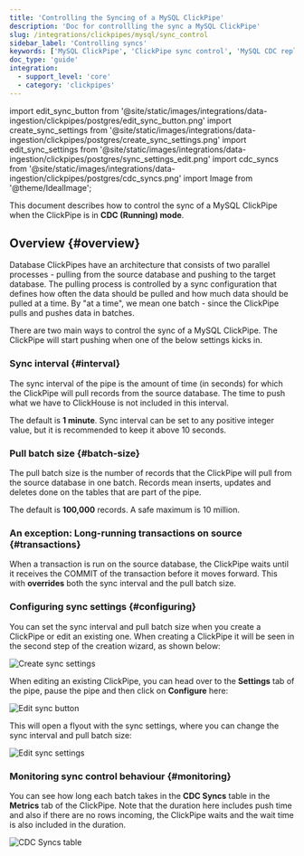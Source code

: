 ```yaml
---
title: 'Controlling the Syncing of a MySQL ClickPipe'
description: 'Doc for controllling the sync a MySQL ClickPipe'
slug: /integrations/clickpipes/mysql/sync_control
sidebar_label: 'Controlling syncs'
keywords: ['MySQL ClickPipe', 'ClickPipe sync control', 'MySQL CDC replication', 'ClickHouse MySQL connector', 'database synchronization ClickHouse']
doc_type: 'guide'
integration:
  - support_level: 'core'
  - category: 'clickpipes'
---
```


import edit_sync_button from '@site/static/images/integrations/data-ingestion/clickpipes/postgres/edit_sync_button.png'
import create_sync_settings from '@site/static/images/integrations/data-ingestion/clickpipes/postgres/create_sync_settings.png'
import edit_sync_settings from '@site/static/images/integrations/data-ingestion/clickpipes/postgres/sync_settings_edit.png'
import cdc_syncs from '@site/static/images/integrations/data-ingestion/clickpipes/postgres/cdc_syncs.png'
import Image from '@theme/IdealImage';

This document describes how to control the sync of a MySQL ClickPipe when the ClickPipe is in **CDC (Running) mode**.

## Overview {#overview}

Database ClickPipes have an architecture that consists of two parallel processes - pulling from the source database and pushing to the target database. The pulling process is controlled by a sync configuration that defines how often the data should be pulled and how much data should be pulled at a time. By "at a time", we mean one batch - since the ClickPipe pulls and pushes data in batches.

There are two main ways to control the sync of a MySQL ClickPipe. The ClickPipe will start pushing when one of the below settings kicks in.

### Sync interval {#interval}

The sync interval of the pipe is the amount of time (in seconds) for which the ClickPipe will pull records from the source database. The time to push what we have to ClickHouse is not included in this interval.

The default is **1 minute**.
Sync interval can be set to any positive integer value, but it is recommended to keep it above 10 seconds.

### Pull batch size {#batch-size}

The pull batch size is the number of records that the ClickPipe will pull from the source database in one batch. Records mean inserts, updates and deletes done on the tables that are part of the pipe.

The default is **100,000** records.
A safe maximum is 10 million.

### An exception: Long-running transactions on source {#transactions}

When a transaction is run on the source database, the ClickPipe waits until it receives the COMMIT of the transaction before it moves forward. This with **overrides** both the sync interval and the pull batch size.

### Configuring sync settings {#configuring}

You can set the sync interval and pull batch size when you create a ClickPipe or edit an existing one.
When creating a ClickPipe it will be seen in the second step of the creation wizard, as shown below:

<Image img={create_sync_settings} alt="Create sync settings" size="md"/>

When editing an existing ClickPipe, you can head over to the **Settings** tab of the pipe, pause the pipe and then click on **Configure** here:

<Image img={edit_sync_button} alt="Edit sync button" size="md"/>

This will open a flyout with the sync settings, where you can change the sync interval and pull batch size:

<Image img={edit_sync_settings} alt="Edit sync settings" size="md"/>

### Monitoring sync control behaviour {#monitoring}

You can see how long each batch takes in the **CDC Syncs** table in the **Metrics** tab of the ClickPipe. Note that the duration here includes push time and also if there are no rows incoming, the ClickPipe waits and the wait time is also included in the duration.

<Image img={cdc_syncs} alt="CDC Syncs table" size="md"/>
